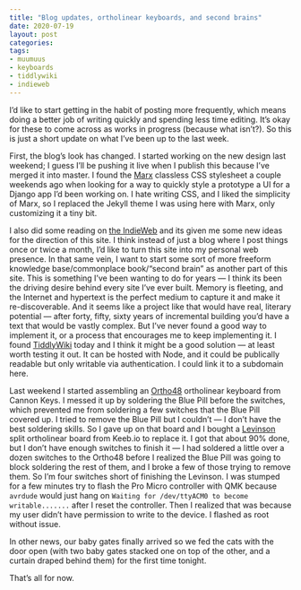 ```yaml
---
title: "Blog updates, ortholinear keyboards, and second brains"
date: 2020-07-19
layout: post
categories: 
tags: 
- muumuus 
- keyboards 
- tiddlywiki 
- indieweb
---
```

I&rsquo;d like to start getting in the habit of posting more frequently, which means doing a better job of writing quickly and spending less time editing. It&rsquo;s okay for these to come across as works in progress (because what isn&rsquo;t?). So this is just a short update on what I&rsquo;ve been up to the last week.

First, the blog&rsquo;s look has changed. I started working on the new design last weekend; I guess I&rsquo;ll be pushing it live when I publish this because I&rsquo;ve merged it into master. I found the [Marx](https://mblode.github.io/marx/) classless CSS stylesheet a couple weekends ago when looking for a way to quickly style a prototype a UI for a Django app I&rsquo;d been working on. I hate writing CSS, and I liked the simplicity of Marx, so I replaced the Jekyll theme I was using here with Marx, only customizing it a tiny bit.

I also did some reading on [the IndieWeb](https://indieweb.org/) and its given me some new ideas for the direction of this site. I think instead of just a blog where I post things once or twice a month, I&rsquo;d like to turn this site into my personal web presence. In that same vein, I want to start some sort of more freeform knowledge base/commonplace book/&ldquo;second brain&rdquo; as another part of this site. This is something I&rsquo;ve been wanting to do for years &#x2014; I think its been the driving desire behind every site I&rsquo;ve ever built. Memory is fleeting, and the Internet and hypertext is the perfect medium to capture it and make it re-discoverable. And it seems like a project like that would have real, literary potential &#x2014; after forty, fifty, sixty years of incremental building you&rsquo;d have a text that would be vastly complex. But I&rsquo;ve never found a good way to implement it, or a process that encourages me to keep implementing it. I found [TiddlyWiki](https://tiddlywiki.com/) today and I think it might be a good solution &#x2014; at least worth testing it out. It can be hosted with Node, and it could be publically readable but only writable via authentication. I could link it to a subdomain here.

Last weekend I started assembling an [Ortho48](https://cannonkeys.com/collections/frontpage/products/ortho48) ortholinear keyboard from Cannon Keys. I messed it up by soldering the Blue Pill before the switches, which prevented me from soldering a few switches that the Blue Pill covered up. I tried to remove the Blue Pill but I couldn&rsquo;t &#x2014; I don&rsquo;t have the best soldering skills. So I gave up on that board and I bought a [Levinson](https://keeb.io/collections/keyboard-pcbs/products/levinson-lets-split-w-led-backlight) split ortholinear board from Keeb.io to replace it. I got that about 90% done, but I don&rsquo;t have enough switches to finish it &#x2014; I had soldered a little over a dozen switches to the Ortho48 before I realized the Blue Pill was going to block soldering the rest of them, and I broke a few of those trying to remove them. So I&rsquo;m four switches short of finishing the Levinson. I was stumped for a few minutes try to flash the Pro Micro controller with QMK because `avrdude` would just hang on `Waiting for /dev/ttyACM0 to become writable.......` after I reset the controller. Then I realized that was because my user didn&rsquo;t have permission to write to the device. I flashed as root without issue.

In other news, our baby gates finally arrived so we fed the cats with the door open (with two baby gates stacked one on top of the other, and a curtain draped behind them) for the first time tonight.

That&rsquo;s all for now.
